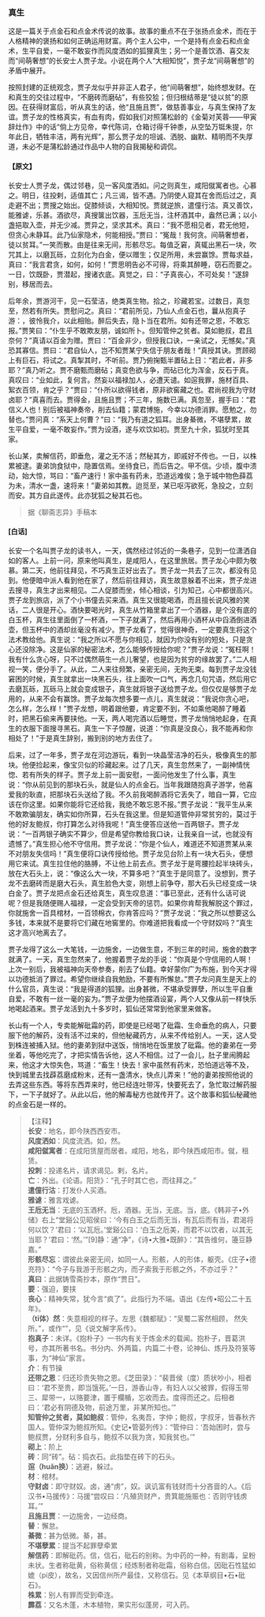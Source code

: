 <script type="text/javascript">
    var head = document.getElementsByTagName('head')[0];
    cssURL = '/public/liao.css';
    linkTag = document.createElement('link');
    linkTag.href = cssURL;
    linkTag.setAttribute('type','text/css');
    linkTag.setAttribute('rel','stylesheet');
    head.appendChild(linkTag);
</script>
### 真生

这是一篇关于点金石和点金术传说的故事。故事的重点不在于张扬点金术，而在于人格精神的褒扬和如何正确运用财富。两个主人公中，一个是持有点金石和点金术，生平自爱，一毫不敢妄作而风度洒如的狐狸真生；另一个是善饮酒、喜交友而“间萌奢想”的长安士人贾子龙。小说在两个人“大相知悦”，贾子龙“间萌奢想”的矛盾中展开。

按照封建的正统观念，贾子龙似乎并非正人君子，他“间萌奢想”，始终想发财。在和真生的交往过程中，“不磨砖而磨砧”，有些狡狯；但归根结蒂是“徒以贫”的原因。在获得财富后，听从真生的话，他“且施且贾”，做慈善事业，与真生保持了友谊。贾子龙的性格真实，有血有肉，假如我们对照蒲松龄的《金菊对芙蓉——甲寅辞灶作》中的话“倘上方见帝，幸代陈词，仓箱讨得千钟黍，从空坠万铤朱提，尔年此日，牺牲丰洁，两有光辉”，那么贾子龙的坦诚、洒脱、幽默、精明而不失厚道，未必不是蒲松龄通过作品中人物的自我揭秘和调侃。

#### 【原文】
<section>
长安士人贾子龙，偶过邻巷，见一客风度洒如。问之则真生，咸阳僦寓者也。心慕之。明日，往投剌，适值其亡；凡三谒，皆不遇。乃阴使人窥其在舍而后过之，真走避不出；贾搜之始出。促膝倾谈，大相知悦。贾就逆旅，遣僮行沽。真又善饮，能雅谑，乐甚。酒欲尽，真搜箧出饮器，玉卮无当，注杯酒其中，盎然已满；以小盏挹取入壶，并无少减。贾异之，坚求其术。真曰：“我不愿相见者，君无他短，但贪心未静耳。此乃仙家隐术，何能相授。”贾曰：“冤哉！我何贪。间萌奢想者，徒以贫耳。”一笑而散。由是往来无间，形骸尽忘。每值乏窘，真辄出黑石一块，吹咒其上，以磨瓦砾，立刻化为白金，便以赠生；仅足所用，未尝赢馀。贾每求益，真曰：“我言君贪，如何，如何！”贾思明告必不可得，将乘其醉睡，窃石而要之。一日，饮既卧，贾潜起，搜诸衣底。真觉之，曰：“子真丧心，不可处矣！”遂辞别，移居而去。

后年余，贾游河干，见一石莹洁，绝类真生物。拾之，珍藏若宝。过数日，真忽至，然若有所失。贾慰问之。真曰：“君前所见，乃仙人点金石也，曩从抱真子游：，彼怜我介，以此相贻。醉后失去，隐卜当在君所。如有还带之恩，不敢忘报。”贾笑曰：“仆生乎不敢欺友朋，诚如所卜。但知管仲之贫者。莫如鲍叔，君且奈何？”真请以百金为赠。贾曰：“百金非少，但授我口诀，一亲试之，无憾矣。”真恐其寡信。贾曰：“君自仙人，岂不知贾某宁失信于朋友者哉！”真授其诀。贾顾砌上有巨石，将试之。真掣其时，不听前。贾乃俯掬甄半置砧上日：“若此者，非多耶？”真乃听之。贾不磨甄而磨砧；真变色欲与争，而砧已化为浑金，反石于真。真叹曰：“业如此，复何言。然妄以福禄加人，必遭天谴。如逭我罪，施材百具、絮衣百领，肯之乎？”贾曰：“仆所以欲得钱者，原非欲窖藏之也。君尚视我为守财卤耶？”真喜而去。贾得金，且施且贾；不三年，施数已满。真忽至，握手曰：“君信义人也！别后被福神奏帝，削去仙籍；蒙君博施，今幸以功德消罪。愿勉之，勿替也。”贾问真：“系天上何曹？”曰：“我乃有道之狐耳。出身綦微，不堪孽累，故生平自爱，一毫不敢妄作。”贾为设酒，遂与欢饮如初。贾至九十余，狐犹时至其家。

长山某，卖解信药，即垂危，灌之无不活；然秘其方，即戚好不传也。一日，以株累被逮。妻弟饷食狱中，隐置信焉。坐待食已，而后告之。甲不信。少顷，腹中溃动，始大惊，骂曰：“畜产速行！家中虽有药未，恐道远难俟；急于城中物色薛荔为未，清水一盏，速将来！”妻弟如其教。迨觅至，某已呕泻欲死，急投之，立刻而安。其方自此遂传。此亦犹狐之秘其石也。

</section>

> 据《聊斋志异》手稿本

#### [白话]
<aside>

长安一个名叫贾子龙的读书人，一天，偶然经过邻近的一条巷子，见到一位潇洒自如的客人。上前一问，原来他叫真生，是咸阳人，在这里旅居。贾子龙心中颇为敬慕。第二天，他前往拜见，不巧真生正好出去了。贾子龙一共去了三次，都没有见到。他便暗中派人看到他在家了，然后前往拜访，真生故意躲着不出来，贾子龙进去搜寻，真生才出来相见。二人促膝而坐，倾心相谈，引为知己，心中都很高兴。贾子龙到旅店，派了个小书僮去买来酒。真生又很能喝酒，而且擅长说风雅的笑话，二人很是开心。酒快要喝光时，真生从竹箱里拿出了一个酒器，是个没有底的白玉杯，真生往里面倒了一杯酒，一下子就满了，然后再用小酒杯从中舀酒倒进酒壶，但玉杯中的酒却丝毫没有减少。贾子龙看了，觉得很神奇，一定要真生将这个法术教给他。真生说：“我之所以不愿与你相见，就因为你没有别的短处，只是贪心还没除净。这是仙家的秘密法术，怎么能够传授给你呢？”贾子龙说：“冤枉啊！我有什么贪心呀，只不过偶然萌生一点儿奢望，也是因为贫穷的缘故罢了。”二人相视一笑，便分手了。从此，二人来往频繁，亲密无间，无拘无束。每到贾子龙没钱窘困的时候，真生就拿出一块黑石头，往上面吹一口气，再念几句咒语，然后用它去磨瓦砾，瓦砾马上就会变成银子，真生就将银子送给贾子龙。但仅仅是够贾子龙用的，从来不会有赢馀。贾子龙每次想多要一点儿，真生就说：“我说你贪心吧，怎么样，怎么样！”贾子龙想，明着跟他要，肯定要不到，不如乘他喝醉了睡着时，把黑石偷来再要挟他。一天，两人喝完酒以后睡觉，贾子龙悄悄地起身，在真生的衣服下面搜寻黑石。真生一下子惊醒，说道：“你真是没良心，我不能再和你相处了！”于是真生辞别，搬到别的地方去住了。

后来，过了一年多，贾子龙在河边游玩，看到一块晶莹洁净的石头，极像真生的那块。他便捡起来，像宝贝似的珍藏起来。过了几天，真生忽然来了，一副神情恍惚、若有所失的样子。贾子龙上前一面安慰，一面问他发生了什么事，真生说：“你从前见到的那块石头，就是仙人的点金石。当年我跟随抱真子游学，他喜爱我的耿直，把那块石头送给了我。不久前我喝醉酒将它丢失了，暗自一算，它应该在你这里。如果你能将它还给我，我绝不敢忘恩不报。”贾子龙说：“我平生从来不敢欺骗朋友，确实如你所算，石头在我这里。但是知道管仲非常贫穷的，莫过于他的好友鲍叔，你打算怎么对待我呢！”真生便答应送他一百两银子。贾子龙说：“一百两银子确实不算少，但是希望你教给我口诀，让我亲自一试，也就没有遗憾了。”真生担心他不守信用。贾子龙说：“你是个仙人，难道还不知道贾某从来不对朋友失信吗！”真生便将口诀传授给他。贾子龙见台阶上有一块大石头，便想用它来试。真生拉住他的胳膊，不让他上前去点。贾子龙于是弯腰捡起半块砖头，放在大石头上，说：“像这么大一块，不算多吧？”真生于是同意了。没想到，贾子龙不去磨砖而是磨大石头，真生脸色大变，刚想上前争夺，那大石头已经变成一块白金了。贾子龙把点金石还给真生，真生叹息道：“事已至此，还有什么话可说呢？但是我随便赐人福禄，一定会受到天帝的惩罚。如果你肯帮我解脱这个罪过，你就施舍一百具棺材，一百领棉衣，你肯答应吗？”贾子龙说：“我之所以想要这么多钱，本来就不是要将它们藏在地窖里的。你难道把我看成一个守财奴吗？”真生这才高兴地离去了。

贾子龙得了这么一大笔钱，一边施舍，一边做生意，不到三年的时间，施舍的数字就满了。一天，真生忽然来了，他握着贾子龙的手说：“你真是个守信用的人啊！上次一别后，我被福神向天帝参奏，削去了仙籍。幸好蒙你广为布施，到今天才得以功德抵消了罪过。希望你继续自我勉励，不要有所懈怠。”贾子龙问真生是天上的什么官员，真生说：“我是得道的狐狸。出身甚微，不堪承受罪孽，所以生平自重自爱，不敢有一丝一毫的妄为。”贾子龙便为他摆酒设宴，两个人又像从前一样快乐地喝起酒来。贾子龙活到九十多岁时，狐仙还常常到他家里来做客。

长山有一个人，专卖能解砒霜的药，即使是已经喝了砒霜、生命垂危的病人，只要服下他的解药，没有活不过来的，但他秘藏药方，从来不传给别人。一天，这人受到株连被捕入狱。他的妻弟到狱中送饭，悄悄地在饭里放了砒霜。他的妻弟在一旁坐着，等他吃完了，才把实情告诉他，这人不相信。过了一会儿，肚子里闹腾起来，他这才大惊失色，骂道：“畜生！快去！家中虽然有药末，恐怕道远等不及，快到城里去找薜荔磨成粉末，还有一盏清水，快点儿弄来！”他的妻弟按照他说的去弄这些东西。等将东西弄来时，他已经连吐带泻，快要死去了，急忙取过解药服下，一下子就好了。从此以后，他的解毒秘方也就传开了。这个故事和狐仙秘藏他的点金石是一样的。

</aside>

> 【注释】  
<b>长安</b>：地名，即今陕西西安市。  
<b>风度洒如</b>：风度流洒。如，然。  
<b>咸阳僦寓者</b>：在成阳赁屋而居者。咸阳，地名，即今陕西咸阳市。僦，租赁。  
<b>投刺</b>：投递名片，请求谒见。剌，名片。  
<b>亡</b>：外出。《论语。阳货》：“孔子时其亡也，而往拜之。”  
<b>遣僮行沽</b>：打发仆人买酒。  
<b>雅谑</b>：雅言戏谑。  
<b>王卮无当</b>：无底的玉酒杯。卮，酒器。无当，无底。当，底。《韩非子•外储》右上“堂谿公见昭侯曰：‘今有白玉之后而无当，有瓦后而有当，君渴将何以饮？’君曰：‘以瓦卮。’堂谿公曰：‘白玉之卮美，而君不以饮者，以其无当耶？’君曰：‘然。’”[9]静：通“净”，《诗•大雅•既醉》：“其告维何，籩豆静嘉。”  
<b>形骸尽忘</b>：谓彼此亲密无间，如同一人。形骸，人的形体，躯壳。《庄子•德充符》：“今子与我游于形骸之内，而子索我于形骸之外，不亦过乎？”  
<b>真曰</b>：此据铸雪斋抄本，原作“贾日”。  
<b>要</b>：强迫，要挟  
<b>丧心</b>：精神失常，犹今言“疯了”。此指行为不端。语出《左传•昭公二十五年》。  
<b>（tī体）然</b>：失意相视的样子。左思《魏都赋》：“吴蜀二客然相顾， 然失所。”，或作“”，见《说文解字系传》。  
<b>抱真子</b>：未详。《抱朴子》一书内有关于炼金术的载闻。抱朴子，晋葛洪号，亦其所著书名。书分内、外两篇，内篇二十卷，论神仙、炼丹及符箓等事，为“神仙”家言。  
<b>介</b>：有节操  
<b>还带之恩</b>：归还珍贵失物之恩。《芝田录》：“裴晋侯（度）质状吵小，相者曰：‘君不至贵，即当饿死。’一日，游香山寺，有妇人以父被罪，假得玉带三、犀带一，以赂要津，置于欄楯，忘收而去。度得而还之。后相者曰：‘君必有阴德及物，前途万里，非某所知也。’”  
<b>知管仲之贫者，莫如鲍叔</b>：管仲，名夷吾，字仲；鲍叔，字叔牙，皆春秋齐国人。管仲深为鲍叔所知。《史记•管晏列传》：“管仲曰：‘吾始困时，尝与鲍叔贾，分财利多自与，鲍叔不以我为贪，知我贫也。’”  
<b>砌上</b>：阶上  
<b>砖</b>：同“砖”。砧：捣衣石。此指垫在砖下的石头。  
<b>逭（huǎn换）</b>：逃避，躲过。  
<b>材</b>：棺材。  
<b>守财卤</b>：即守财奴。卤，通“虏”，奴。讽讥富有钱财而十分吝啬的人。《后汉书•马援传》：马援“尝叹曰：‘凡殖货财产，贵箕能施赈也：否则守钱虏耳。’”  
<b>且施且贾</b>：一边施舍，一边经商。  
<b>替</b>：懈怠。  
<b>綦微</b>：甚为低微。綦，甚。  
<b>不堪孽累</b>：提当不起罪孽牵累  
<b>解信药</b>：即解砒药。信，信石，砒石的别称。为中药的一种，有剧毒，呈粉未状。生者称砒黄，俗称黄信；经炼制者称砒霜，俗称白信。因砒石性猛如媲（pí皮），故名，又因信州所产最佳，又称信石。见《本草纲目•石•砒石》。  
<b>株累</b>：别人有罪而受到牵连。  
<b>霹荔</b>：又名木蓬，木本植物，果实形似蓬房，可入药。  
